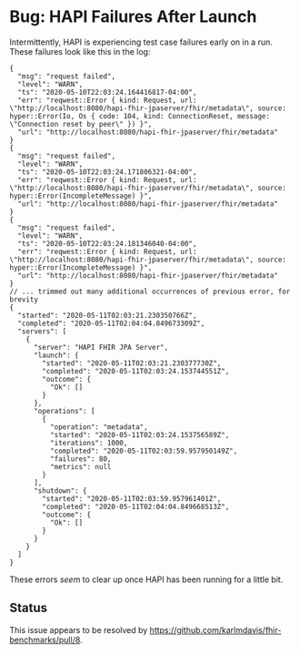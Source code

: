 # Bug: HAPI Failures After Launch

Intermittently, HAPI is experiencing test case failures early on in a run.
These failures look like this in the log:

```
{
  "msg": "request failed",
  "level": "WARN",
  "ts": "2020-05-10T22:03:24.164416817-04:00",
  "err": "reqwest::Error { kind: Request, url: \"http://localhost:8080/hapi-fhir-jpaserver/fhir/metadata\", source: hyper::Error(Io, Os { code: 104, kind: ConnectionReset, message: \"Connection reset by peer\" }) }",
  "url": "http://localhost:8080/hapi-fhir-jpaserver/fhir/metadata"
}
{
  "msg": "request failed",
  "level": "WARN",
  "ts": "2020-05-10T22:03:24.171806321-04:00",
  "err": "reqwest::Error { kind: Request, url: \"http://localhost:8080/hapi-fhir-jpaserver/fhir/metadata\", source: hyper::Error(IncompleteMessage) }",
  "url": "http://localhost:8080/hapi-fhir-jpaserver/fhir/metadata"
}
{
  "msg": "request failed",
  "level": "WARN",
  "ts": "2020-05-10T22:03:24.181346040-04:00",
  "err": "reqwest::Error { kind: Request, url: \"http://localhost:8080/hapi-fhir-jpaserver/fhir/metadata\", source: hyper::Error(IncompleteMessage) }",
  "url": "http://localhost:8080/hapi-fhir-jpaserver/fhir/metadata"
}
// ... trimmed out many additional occurrences of previous error, for brevity
{
  "started": "2020-05-11T02:03:21.230350766Z",
  "completed": "2020-05-11T02:04:04.849673309Z",
  "servers": [
    {
      "server": "HAPI FHIR JPA Server",
      "launch": {
        "started": "2020-05-11T02:03:21.230377730Z",
        "completed": "2020-05-11T02:03:24.153744551Z",
        "outcome": {
          "Ok": []
        }
      },
      "operations": [
        {
          "operation": "metadata",
          "started": "2020-05-11T02:03:24.153756589Z",
          "iterations": 1000,
          "completed": "2020-05-11T02:03:59.957950149Z",
          "failures": 80,
          "metrics": null
        }
      ],
      "shutdown": {
        "started": "2020-05-11T02:03:59.957961401Z",
        "completed": "2020-05-11T02:04:04.849668513Z",
        "outcome": {
          "Ok": []
        }
      }
    }
  ]
}
```

These errors _seem_ to clear up once HAPI has been running for a little bit.

## Status

This issue appears to be resolved by <https://github.com/karlmdavis/fhir-benchmarks/pull/8>.